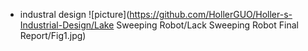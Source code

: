 + industral design
![picture](https://github.com/HollerGUO/Holler-s-Industrial-Design/Lake Sweeping Robot/Lack Sweeping Robot Final Report/Fig1.jpg)